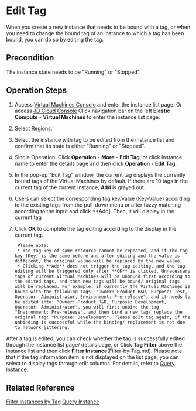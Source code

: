 # Edit Tag
When you create a new instance that needs to be bound with a tag, or when you need to change the bound tag of an instance to which a tag has been bound, you can do so by editing the tag.

## Precondition
The instance state needs to be "Running" or "Stopped".

## Operation Steps

1. Access [Virtual Machines Console](https://cns-console.jdcloud.com/host/compute/list) and enter the instance list page. Or access [JD Cloud Console](https://console.jdcloud.com) Click navigation bar on the left **Elastic Compute** - **Virtual Machines** to enter the instance list page.
2. Select Regions.
3. Select the instance with tag to be edited from the instance list and confirm that its state is either "Running" or "Stopped".
4. Single Operation: Click **Operation** - **More** - **Edit Tag**, or click instance name to enter the details page and then click **Operation** - **Edit Tag**.
5. In the pop-up "Edit Tag" window, the current tag displays the currently bound tags of the Virtual Machines by default. If there are 10 tags in the current tag of the current instance, **Add** is grayed out.
6. Users can select the corresponding tag key/value (Key-Value) according to the existing tags from the pull-down menu or after fuzzy matching according to the input and click **Add]. Then, it will display in the current tag
7. Click **OK** to complete the tag editing according to the display in the current tag.

		Please note:
		* The tag key of same resource cannot be repeated, and if the tag key (Key) is the same before and after editing and the value is different, the original value will be replaced by the new value.
		* Clicking **Add** does not trigger the tag editing, and the tag editing will be triggered only after **OK** is clicked. Unnecessary tags of current Virtual Machines will be unbound first according to the edited tags, and then new tags will be bound/ original tags will be replaced. For example: if currently the Virtual Machines is bound with the following tags: "Owner: Product R&D, Purpose: Test, Operator: Administrator, Environment: Pre-release", and it needs to be edited into: "Owner: Product R&D, Purpose: Development, Operator: Administrator", you will first unbind the tag "Environment: Pre-release", and then bind a new tag/ replace the original tag: "Purpose: Development". Please edit tag again, if the unbinding is successful while the binding/ replacement is not due to network jittering.

After a tag is edited, you can check whether the tag is successfully edited through the instance list page/ details page, or Click **Tag Filter** above the instance list and then click **Filter Instance**(Filter-by-Tag.md). Please note that if the tag information item is not displayed on the list page, you can select to display tags through edit columns. For details, refer to [Query Instance](../Instance/Query-Instance-Info.md).

## Related Reference
[Filter Instances by Tag](Filter-by-Tag.md)
[Query Instance](../Instance/Query-Instance-Info.md)



